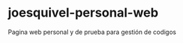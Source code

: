 joesquivel-personal-web
=======================

Pagina web personal y de prueba para gestión de codigos

